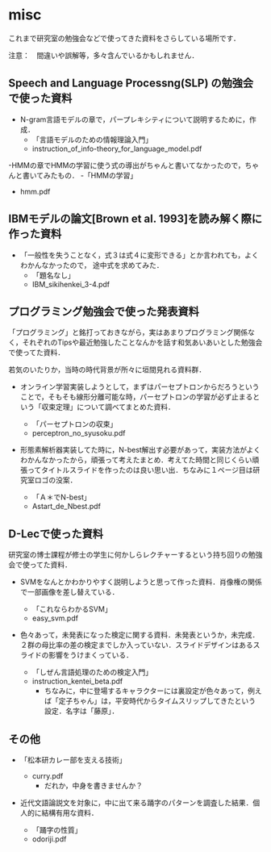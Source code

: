 # misc

これまで研究室の勉強会などで使ってきた資料をさらしている場所です．

注意：　間違いや誤解等，多々含んでいるかもしれません．

## Speech and Language Processng(SLP) の勉強会で使った資料

- N-gram言語モデルの章で，パープレキシティについて説明するために，作成．
  - 「言語モデルのための情報理論入門」
  - instruction_of_info-theory_for_language_model.pdf

-HMMの章でHMMの学習に使う式の導出がちゃんと書いてなかったので，ちゃんと書いてみたもの．
  -「HMMの学習」
  - hmm.pdf

## IBMモデルの論文[Brown et al. 1993]を読み解く際に作った資料

- 「一般性を失うことなく，式３は式４に変形できる」とか言われても，よくわかんなかったので，
途中式を求めてみた．
  - 「題名なし」
  - IBM_sikihenkei_3-4.pdf

## プログラミング勉強会で使った発表資料

「プログラミング」と銘打っておきながら，実はあまりプログラミング関係なく，それぞれのTipsや最近勉強したことなんかを話す和気あいあいとした勉強会で使ってた資料．

若気のいたりか，当時の時代背景が所々に垣間見れる資料群．

- オンライン学習実装しようとして，まずはパーセプトロンからだろうということで，そもそも線形分離可能な時，パーセプトロンの学習が必ず止まるという「収束定理」について調べてまとめた資料．
  - 「パーセプトロンの収束」
  - perceptron_no_syusoku.pdf

- 形態素解析器実装してた時に，N-best解出す必要があって，実装方法がよくわかんなかったから，頑張って考えたまとめ．考えてた時間と同じくらい頑張ってタイトルスライドを作ったのは良い思い出．ちなみに１ページ目は研究室ロゴの没案．
  - 「Ａ＊でN-best」
  - Astart_de_Nbest.pdf

## D-Lecで使った資料

研究室の博士課程が修士の学生に何かしらレクチャーするという持ち回りの勉強会で使ってた資料．

- SVMをなんとかわかりやすく説明しようと思って作った資料．肖像権の関係で一部画像を差し替えている．
  - 「これならわかるSVM」
  - easy_svm.pdf

- 色々あって，未発表になった検定に関する資料．未発表というか，未完成．２群の母比率の差の検定までしか入っていない．スライドデザインはあるスライドの影響をうけまくっている．
  - 「しぜん言語処理のための検定入門」
  - instruction_kentei_beta.pdf
    - ちなみに，中に登場するキャラクターには裏設定が色々あって，例えば「定子ちゃん」は，平安時代からタイムスリップしてきたという設定．名字は「藤原」．

## その他
- 「松本研カレー部を支える技術」
  - curry.pdf
    - だれか，中身を書きませんか？

- 近代文語論説文を対象に，中に出て来る踊字のパターンを調査した結果．個人的に結構有用な資料．
  - 「踊字の性質」
  - odoriji.pdf
 
  
